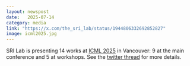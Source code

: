 ```yaml
---
layout: newspost
date:   2025-07-14
category: media
link: "https://x.com/the_sri_lab/status/1944806332692852827"
image: icml2025.jpg
---
```


SRI Lab is presenting 14 works at [ICML 2025](https://icml.cc/Conferences/2025) in Vancouver: 9 at the main conference and 5 at workshops. See the [twitter thread](https://x.com/the_sri_lab/status/1944806332692852827) for more details.